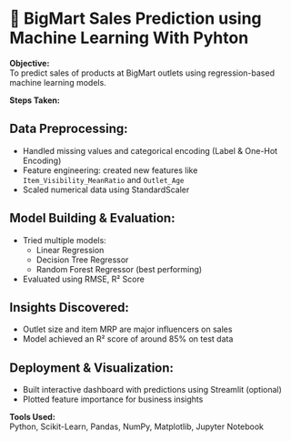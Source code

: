 # 🛒 BigMart Sales Prediction using Machine Learning With Pyhton

**Objective:**  
To predict sales of products at BigMart outlets using regression-based machine learning models.

**Steps Taken:**

## Data Preprocessing:
- Handled missing values and categorical encoding (Label & One-Hot Encoding)
- Feature engineering: created new features like `Item_Visibility_MeanRatio` and `Outlet_Age`
- Scaled numerical data using StandardScaler

## Model Building & Evaluation:
- Tried multiple models:
  - Linear Regression
  - Decision Tree Regressor
  - Random Forest Regressor (best performing)
- Evaluated using RMSE, R² Score

## Insights Discovered:
- Outlet size and item MRP are major influencers on sales
- Model achieved an R² score of around 85% on test data

## Deployment & Visualization:
- Built interactive dashboard with predictions using Streamlit (optional)
- Plotted feature importance for business insights

**Tools Used:**  
Python, Scikit-Learn, Pandas, NumPy, Matplotlib, Jupyter Notebook

